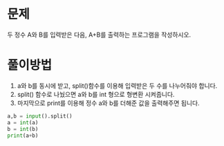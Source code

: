 # 문제
두 정수 A와 B를 입력받은 다음, A+B를 출력하는 프로그램을 작성하시오.

# 풀이방법
1. a와 b를 동시에 받고, split()함수를 이용해 입력받은 두 수를 나누어줘야 합니다.
2. split() 함수로 나눴으면 a와 b를 int 형으로 형변환 시켜줍니다.
3. 마지막으로 print를 이용해 정수 a와 b를 더해준 값을 출력해주면 됩니다.

``` python
a,b = input().split()
a = int(a)
b = int(b)
print(a+b)
```
